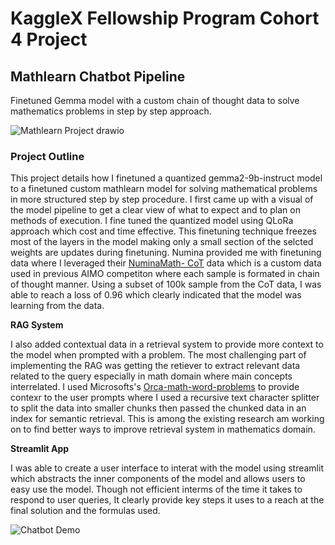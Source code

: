 # KaggleX Fellowship Program Cohort 4 Project

## Mathlearn Chatbot Pipeline
Finetuned Gemma model with a custom chain of thought data to solve mathematics problems in step by step approach.

![Mathlearn Project drawio](https://github.com/user-attachments/assets/745926e0-56c5-4403-a0d0-8d8cc37cd088)

### Project Outline
<p>This project details how I finetuned a quantized gemma2-9b-instruct model to a finetuned custom mathlearn model for solving mathematical problems in more structured step by step procedure. I first came up with a visual of the model pipeline to get a clear view of what to expect and to plan on methods of execution. I fine tuned the quantized model using QLoRa approach which cost and time effective. This finetuning technique freezes most of the layers in the model making only a small section of the selcted weights are updates during finetuning. Numina provided me with finetuning data where I leveraged their <a href='https://huggingface.co/datasets/AI-MO/NuminaMath-CoT'>NuminaMath- CoT<a/> data which is a custom data used in previous AIMO competiton where each sample is formated in chain of thought manner. Using a subset of 100k sample from the CoT data, I was able to reach a loss of 0.96 which clearly indicated that the model was learning from the data.</p>

<b> RAG System </b>
<p>
I also added contextual data in a retrieval system to provide more context to the model when prompted with a problem. The most challenging part of implementing the RAG was getting the retiever to extract relevant data related to the query especially in math domain where main concepts interrelated. 
I used Microsofts's <a href='https://huggingface.co/datasets/microsoft/orca-math-word-problems-200k'>Orca-math-word-problems<a/> to provide contexr to the user prompts where I used a recursive text character splitter to split the data into smaller chunks then passed the chunked data in an index for semantic retrieval. This is among the existing research am working on to find better ways to improve retrieval system in mathematics domain.
</p>

<b> Streamlit App</b>
<p>
I was able to create a user interface to interat with the model using streamlit which abstracts the inner components of the model and allows users to easy use the model. Though not efficient interms of the time it takes to respond to user queries, It clearly provide key steps it uses to a reach at the final solution and the formulas used. 
</p>

![Chatbot Demo](https://github.com/user-attachments/assets/3355d098-0cc9-4617-b858-81c3e9ffc7b0)

